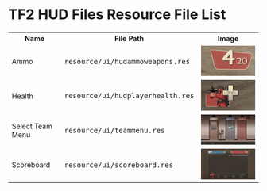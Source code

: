 # TF2 HUD Files Resource File List

<table>
	<tr>
		<th>Name</th>
		<th>File Path</th>
		<th>Image</th>
	</td>
	<tr>
		<td>Ammo</td>
		<td>
			<pre>resource/ui/hudammoweapons.res</pre>
		</td>
		<td>
			<img src="images/hudammoweapons.jpg" width="250">
		</td>
	</tr>
	<tr>
		<td>Health</td>
		<td>
			<pre>resource/ui/hudplayerhealth.res</pre>
		</td>
		<td>
			<img src="images/hudplayerhealth.jpg" width="250">
		</td>
	</tr>
	<tr>
		<td>Select Team Menu</td>
		<td>
			<pre>resource/ui/teammenu.res</pre>
		</td>
		<td>
			<img src="images/teammenu.jpg" width="250">
		</td>
	</tr>
	<tr>
		<td>Scoreboard</td>
		<td>
			<pre>resource/ui/scoreboard.res</pre>
		</td>
		<td>
			<img src="images/scoreboard.jpg" width="200">
		</td>
	</tr>
</table>
